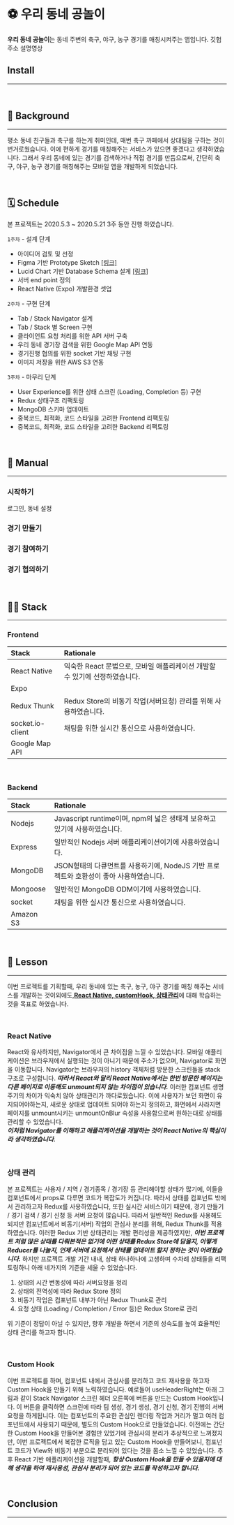 # **⚽️ 우리 동네 공놀이**
**우리 동네 공놀이**는 동네 주변의 축구, 야구, 농구 경기를 매칭시켜주는 앱입니다.
깃헙주소
설명영상

## Install
---
<br>

## **🤔 Background**
---
평소 동네 친구들과 축구를 하는게 취미인데, 매번 축구 까페에서 상대팀을 구하는 것이 번거로웠습니다. 이에 편하게 경기를 매칭해주는 서비스가 있으면 좋겠다고 생각하였습니다. 그래서 우리 동네에 있는 경기를 검색하거나 직접 경기를 만듬으로써, 간단히 축구, 야구, 농구 경기를 매칭해주는 모바일 앱을 개발하게 되었습니다.

<br>

## **🗓 Schedule**
본 프로젝트는 2020.5.3 ~ 2020.5.21 3주 동안 진행 하였습니다.

`1주차` - 설계 단계
- 아이디어 검토 및 선정
- Figma 기반 Prototype Sketch [[링크]](https://www.figma.com/file/E4tlty1bRfJaxB3yPztwzk/Soccer?node-id=0%3A1)
- Lucid Chart 기반 Database Schema 설계 [[링크]](https://lucid.app/lucidchart/invitations/accept/inv_51c7d703-3af2-4f2d-bcb7-5a8c6c263722)
- 서버 end point 정의
- React Native (Expo) 개발환경 셋업

`2주차` - 구현 단계
- Tab / Stack Navigator 설계
- Tab / Stack 별 Screen 구현
- 클라이언트 요청 처리를 위한 API 서버 구축
- 우리 동네 경기장 검색을 위한 Google Map API 연동
- 경기진행 협의를 위한 socket 기반 채팅 구현
- 이미지 저장을 위한 AWS S3 연동

`3주차` - 마무리 단계
- User Experience를 위한 상태 스크린 (Loading, Completion 등) 구현
- Redux 상태구조 리팩토링
- MongoDB 스키마 업데이트
- 중복코드, 최적화, 코드 스타일을 고려한 Frontend 리팩토링
- 중복코드, 최적화, 코드 스타일을 고려한 Backend 리팩토링

<br>

## **📝 Manual**
---

### 시작하기
로그인, 동네 설정
### 경기 만들기

### 경기 참여하기

### 경기 협의하기

<br>

## **👷🏻 Stack**
---
### **Frontend**
|Stack|Rationale|
|:-|:-|
|React Native|익숙한 React 문법으로, 모바일 애플리케이션 개발할 수 있기에 선정하였습니다.|
|Expo||
|Redux Thunk|Redux Store의 비동기 작업(서버요청) 관리를 위해 사용하였습니다.|
|socket.io-client|채팅을 위한 실시간 통신으로 사용하였습니다.|
|Google Map API||

<br>

### **Backend**
|Stack|Rationale|
|:-|:-|
|Nodejs|Javascript runtime이며, npm의 넓은 생태계 보유하고 있기에 사용하였습니다.|
|Express|일반적인 Nodejs 서버 애플리케이션이기에 사용하였습니다.|
|MongoDB|JSON형태의 다큐먼트를 사용하기에, NodeJS 기반 프로젝트와 호환성이 좋아 사용하였습니다. |
|Mongoose|일반적인 MongoDB ODM이기에 사용하였습니다.|
|socket|채팅을 위한 실시간 통신으로 사용하였습니다.|
|Amazon S3||

<br>

## **🔎 Lesson**
---
이번 프로젝트를 기획할때, 우리 동네에 있는 축구, 농구, 야구 경기를 매칭 해주는 서비스를 개발하는 것이외에도,<u>**React Native, customHook, 상태관리**</u>에 대해 학습하는 것을 목표로 하였습니다.

<br>

### **React Native**
React와 유사하지만, Navigator에서 큰 차이점을 느낄 수 있었습니다. 모바일 애플리케이션은 브라우저에서 실행되는 것이 아니기 때문에 주소가 없으며, Navigator로 화면을 이동합니다. Navigator는 브라우저의 history 객체처럼 방문한 스크린들을 stack 구조로 구성합니다. **_따라서 React와 달리 React Native에서는 한번 방문한 페이지는 다른 페이지로 이동해도 unmount되지 않는 차이점이 있습니다._** 이러한 컴포넌트 생명주기의 차이가 익숙치 않아 상태관리가 까다로웠습니다. 이에 사용자가 보던 화면이 유지되어야하는지, 새로운 상태로 업데이트 되어야 하는지 정의하고, 화면에서 사라지면 페이지를 unmount시키는 unmountOnBlur 속성을 사용함으로써 원하는대로 상태를 관리할 수 있었습니다.  
**_이처럼 Navigator를 이해하고 애플리케이션을 개발하는 것이 React Native의 핵심이라 생각하였습니다._**

<br>

### **상태 관리**
본 프로젝트는 사용자 / 지역 / 경기종목 / 경기장 등 관리해야할 상태가 많기에, 이들을 컴포넌트에서 props로 다루면 코드가 복잡도가 커집니다. 따라서 상태를 컴포넌트 밖에서 관리하고자 Redux를 사용하였습니다, 또한 실시간 서비스이기 때문에, 경기 만들기 / 경기 검색 / 경기 신청 등 서버 요청이 많습니다. 따라서 일반적인 Redux를 사용해도 되지만 컴포넌트에서 비동기(서버) 작업의 관심사 분리를 위해, Redux Thunk를 적용하였습니다. 이러한 Redux 기반 상태관리는 개발 편리성을 제공하였지만, **_이번 프로젝트 처럼 많은 상태를 다뤄본적은 없기에 어떤 상태를 Redux Store에 담을지, 어떻게 Reducer를 나눌지, 언제 서버에 요청해서 상태를 업데이트 할지 정하는 것이 어려웠습니다._** 하지만 프로젝트 개발 기간 내내, 상태 하나하나에 고생하며 수차례 상태들을 리팩토링하니 아래 네가지의 기준을 세울 수 있었습니다.  
1. 상태의 시간 변동성에 따라 서버요청을 정리
2. 상태의 전역성에 따라 Redux Store 정의
3. 비동기 작업은 컴포넌트 내부가 아닌 Redux Thunk로 관리
4. 요청 상태 (Loading / Completion / Error 등)은 Redux Store로 관리

위 기준이 정답이 아닐 수 있지만, 향후 개발을 하면서 기준의 성숙도를 높여 효율적인 상태 관리를 하고자 합니다.

<br>

### **Custom Hook**
이번 프로젝트를 하며, 컴포넌트 내에서 관심사를 분리하고 코드 재사용을 하고자 Custom Hook을 만들기 위해 노력하였습니다. 예로들어 useHeaderRight는 아래 그림과 같이 Stack Navigator 스크린 헤더 오른쪽에 버튼을 만드는 Custom Hook입니다. 이 버튼을 클릭하면 스크린에 따라 팀 생성, 경기 생성, 경기 신청, 경기 진행의 서버 요청을 하게됩니다. 이는 컴포넌트의 주요한 관심인 렌더링 작업과 거리가 멀고 여러 컴포넌트에서 사용되기 때문에, 별도의 Custom Hook으로 만들었습니다. 이전에는 간단한 Custom Hook을 만들어본 경험만 있었기에 관심사의 분리가 추상적으로 느껴졌지만, 이번 프로젝트에서 복잡한 로직을 담고 있는 Custom Hook을 만들어보니, 컴포넌트 코드가 View와 비동기 부분으로 분리되어 있다는 것을 몸소 느낄 수 있었습니다. 추후 React 기반 애플리케이션을 개발할때, **_항상 Custom Hook을 만들 수 있을지에 대해 생각을 하여 재사용성, 관심사 분리가 되어 있는 코드를 작성하고자 합니다._**

<br>

## **Conclusion**
---





